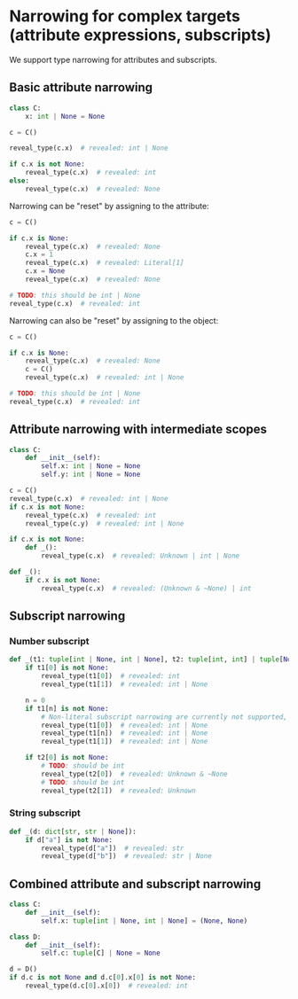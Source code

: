# Narrowing for complex targets (attribute expressions, subscripts)

We support type narrowing for attributes and subscripts.

## Basic attribute narrowing

```py
class C:
    x: int | None = None

c = C()

reveal_type(c.x)  # revealed: int | None

if c.x is not None:
    reveal_type(c.x)  # revealed: int
else:
    reveal_type(c.x)  # revealed: None
```

Narrowing can be "reset" by assigning to the attribute:

```py
c = C()

if c.x is None:
    reveal_type(c.x)  # revealed: None
    c.x = 1
    reveal_type(c.x)  # revealed: Literal[1]
    c.x = None
    reveal_type(c.x)  # revealed: None

# TODO: this should be int | None
reveal_type(c.x)  # revealed: int
```

Narrowing can also be "reset" by assigning to the object:

```py
c = C()

if c.x is None:
    reveal_type(c.x)  # revealed: None
    c = C()
    reveal_type(c.x)  # revealed: int | None

# TODO: this should be int | None
reveal_type(c.x)  # revealed: int
```

## Attribute narrowing with intermediate scopes

```py
class C:
    def __init__(self):
        self.x: int | None = None
        self.y: int | None = None

c = C()
reveal_type(c.x)  # revealed: int | None
if c.x is not None:
    reveal_type(c.x)  # revealed: int
    reveal_type(c.y)  # revealed: int | None

if c.x is not None:
    def _():
        reveal_type(c.x)  # revealed: Unknown | int | None

def _():
    if c.x is not None:
        reveal_type(c.x)  # revealed: (Unknown & ~None) | int
```

## Subscript narrowing

### Number subscript

```py
def _(t1: tuple[int | None, int | None], t2: tuple[int, int] | tuple[None, None]):
    if t1[0] is not None:
        reveal_type(t1[0])  # revealed: int
        reveal_type(t1[1])  # revealed: int | None

    n = 0
    if t1[n] is not None:
        # Non-literal subscript narrowing are currently not supported, as well as mypy, pyright
        reveal_type(t1[0])  # revealed: int | None
        reveal_type(t1[n])  # revealed: int | None
        reveal_type(t1[1])  # revealed: int | None

    if t2[0] is not None:
        # TODO: should be int
        reveal_type(t2[0])  # revealed: Unknown & ~None
        # TODO: should be int
        reveal_type(t2[1])  # revealed: Unknown
```

### String subscript

```py
def _(d: dict[str, str | None]):
    if d["a"] is not None:
        reveal_type(d["a"])  # revealed: str
        reveal_type(d["b"])  # revealed: str | None
```

## Combined attribute and subscript narrowing

```py
class C:
    def __init__(self):
        self.x: tuple[int | None, int | None] = (None, None)

class D:
    def __init__(self):
        self.c: tuple[C] | None = None

d = D()
if d.c is not None and d.c[0].x[0] is not None:
    reveal_type(d.c[0].x[0])  # revealed: int
```
